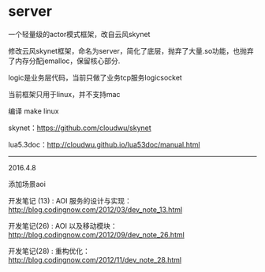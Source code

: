 # server
一个轻量级的actor模式框架，改自云风skynet

修改云风skynet框架，命名为server，简化了底层，抛弃了大量.so功能，也抛弃了内存分配jemalloc，保留核心部分.

logic是业务层代码，当前只做了业务tcp服务logicsocket

当前框架只用于linux，并不支持mac

编译 make linux

skynet：https://github.com/cloudwu/skynet

lua5.3doc：http://cloudwu.github.io/lua53doc/manual.html

----------------------------------------
2016.4.8

添加场景aoi

开发笔记 (13) : AOI 服务的设计与实现： http://blog.codingnow.com/2012/03/dev_note_13.html

开发笔记(26) : AOI 以及移动模块： http://blog.codingnow.com/2012/09/dev_note_26.html

开发笔记(28) : 重构优化： http://blog.codingnow.com/2012/11/dev_note_28.html
